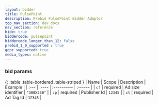 ```yaml
---
layout: bidder
title: PulsePoint
description: Prebid PulsePoint Bidder Adaptor
top_nav_section: dev_docs
nav_section: reference
hide: true
biddercode: pulsepoint
biddercode_longer_than_12: false
prebid_1_0_supported : true
gdpr_supported: true
media_types: native
---
```



### bid params

{: .table .table-bordered .table-striped }
| Name | Scope | Description | Example |
| :--- | :---- | :---------- | :------ |
| `cf` | required | Ad size identifier | `"300X250"` |
| `cp` | required | Publisher Id | `12345` |
| `ct` | required | Ad Tag Id | `12345` |

